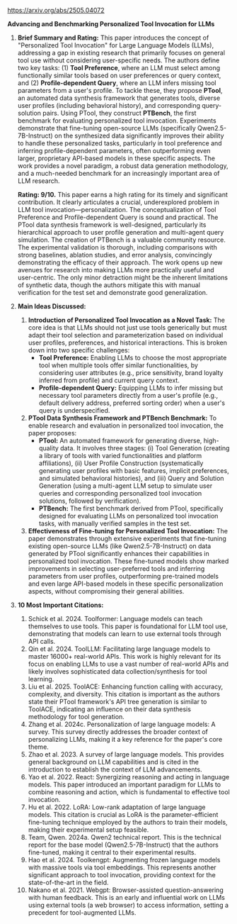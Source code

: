 https://arxiv.org/abs/2505.04072

**Advancing and Benchmarking Personalized Tool Invocation for LLMs**

1.  **Brief Summary and Rating:**
    This paper introduces the concept of "Personalized Tool Invocation" for Large Language Models (LLMs), addressing a gap in existing research that primarily focuses on general tool use without considering user-specific needs. The authors define two key tasks: (1) **Tool Preference**, where an LLM must select among functionally similar tools based on user preferences or query context, and (2) **Profile-dependent Query**, where an LLM infers missing tool parameters from a user's profile. To tackle these, they propose **PTool**, an automated data synthesis framework that generates tools, diverse user profiles (including behavioral history), and corresponding query-solution pairs. Using PTool, they construct **PTBench**, the first benchmark for evaluating personalized tool invocation. Experiments demonstrate that fine-tuning open-source LLMs (specifically Qwen2.5-7B-Instruct) on the synthesized data significantly improves their ability to handle these personalized tasks, particularly in tool preference and inferring profile-dependent parameters, often outperforming even larger, proprietary API-based models in these specific aspects. The work provides a novel paradigm, a robust data generation methodology, and a much-needed benchmark for an increasingly important area of LLM research.

    **Rating: 9/10.**
    This paper earns a high rating for its timely and significant contribution. It clearly articulates a crucial, underexplored problem in LLM tool invocation—personalization. The conceptualization of Tool Preference and Profile-dependent Query is sound and practical. The PTool data synthesis framework is well-designed, particularly its hierarchical approach to user profile generation and multi-agent query simulation. The creation of PTBench is a valuable community resource. The experimental validation is thorough, including comparisons with strong baselines, ablation studies, and error analysis, convincingly demonstrating the efficacy of their approach. The work opens up new avenues for research into making LLMs more practically useful and user-centric. The only minor detraction might be the inherent limitations of synthetic data, though the authors mitigate this with manual verification for the test set and demonstrate good generalization.

2.  **Main Ideas Discussed:**
    1.  **Introduction of Personalized Tool Invocation as a Novel Task:** The core idea is that LLMs should not just use tools generically but must adapt their tool selection and parameterization based on individual user profiles, preferences, and historical interactions. This is broken down into two specific challenges:
        *   **Tool Preference:** Enabling LLMs to choose the most appropriate tool when multiple tools offer similar functionalities, by considering user attributes (e.g., price sensitivity, brand loyalty inferred from profile) and current query context.
        *   **Profile-dependent Query:** Equipping LLMs to infer missing but necessary tool parameters directly from a user's profile (e.g., default delivery address, preferred sorting order) when a user's query is underspecified.
    2.  **PTool Data Synthesis Framework and PTBench Benchmark:** To enable research and evaluation in personalized tool invocation, the paper proposes:
        *   **PTool:** An automated framework for generating diverse, high-quality data. It involves three stages: (i) Tool Generation (creating a library of tools with varied functionalities and platform affiliations), (ii) User Profile Construction (systematically generating user profiles with basic features, implicit preferences, and simulated behavioral histories), and (iii) Query and Solution Generation (using a multi-agent LLM setup to simulate user queries and corresponding personalized tool invocation solutions, followed by verification).
        *   **PTBench:** The first benchmark derived from PTool, specifically designed for evaluating LLMs on personalized tool invocation tasks, with manually verified samples in the test set.
    3.  **Effectiveness of Fine-tuning for Personalized Tool Invocation:** The paper demonstrates through extensive experiments that fine-tuning existing open-source LLMs (like Qwen2.5-7B-Instruct) on data generated by PTool significantly enhances their capabilities in personalized tool invocation. These fine-tuned models show marked improvements in selecting user-preferred tools and inferring parameters from user profiles, outperforming pre-trained models and even large API-based models in these specific personalization aspects, without compromising their general abilities.

3.  **10 Most Important Citations:**
    1.  Schick et al. 2024. Toolformer: Language models can teach themselves to use tools. This paper is foundational for LLM tool use, demonstrating that models can learn to use external tools through API calls.
    2.  Qin et al. 2024. ToolLLM: Facilitating large language models to master 16000+ real-world APIs. This work is highly relevant for its focus on enabling LLMs to use a vast number of real-world APIs and likely involves sophisticated data collection/synthesis for tool learning.
    3.  Liu et al. 2025. ToolACE: Enhancing function calling with accuracy, complexity, and diversity. This citation is important as the authors state their PTool framework's API tree generation is similar to ToolACE, indicating an influence on their data synthesis methodology for tool generation.
    4.  Zhang et al. 2024c. Personalization of large language models: A survey. This survey directly addresses the broader context of personalizing LLMs, making it a key reference for the paper's core theme.
    5.  Zhao et al. 2023. A survey of large language models. This provides general background on LLM capabilities and is cited in the introduction to establish the context of LLM advancements.
    6.  Yao et al. 2022. React: Synergizing reasoning and acting in language models. This paper introduced an important paradigm for LLMs to combine reasoning and action, which is fundamental to effective tool invocation.
    7.  Hu et al. 2022. LoRA: Low-rank adaptation of large language models. This citation is crucial as LoRA is the parameter-efficient fine-tuning technique employed by the authors to train their models, making their experimental setup feasible.
    8.  Team, Qwen. 2024a. Qwen2 technical report. This is the technical report for the base model (Qwen2.5-7B-Instruct) that the authors fine-tuned, making it central to their experimental results.
    9.  Hao et al. 2024. Toolkengpt: Augmenting frozen language models with massive tools via tool embeddings. This represents another significant approach to tool invocation, providing context for the state-of-the-art in the field.
    10. Nakano et al. 2021. Webgpt: Browser-assisted question-answering with human feedback. This is an early and influential work on LLMs using external tools (a web browser) to access information, setting a precedent for tool-augmented LLMs.
